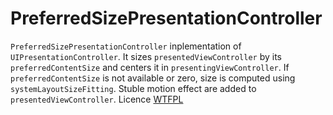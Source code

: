 # PreferredSizePresentationController
`PreferredSizePresentationController` inplementation of `UIPresentationController`. It sizes `presentedViewController` by its `preferredContentSize` and centers it in `presentingViewController`. If `preferredContentSize` is not available or zero, size is computed using `systemLayoutSizeFitting`. Stuble motion effect are added to `presentedViewController`.  Licence [WTFPL](http://www.wtfpl.net)
